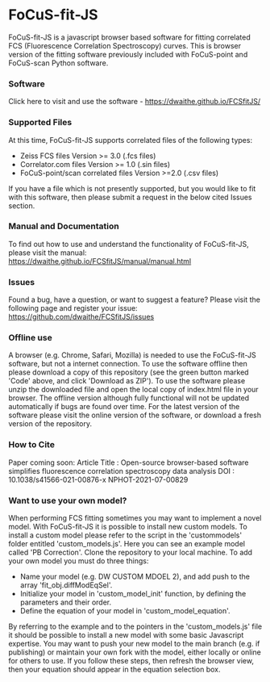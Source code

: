 # FoCuS-fit-JS
FoCuS-fit-JS is a javascript browser based software for fitting correlated FCS (Fluorescence Correlation Spectroscopy) curves. This is browser version of the fitting software previously included with FoCuS-point and FoCuS-scan Python software. 

### Software

Click here to visit and use the software - https://dwaithe.github.io/FCSfitJS/

### Supported Files  

At this time, FoCuS-fit-JS supports correlated files of the following types: 

- Zeiss FCS files Version >= 3.0 (.fcs files)  
- Correlator.com files Version >= 1.0 (.sin files)  
- FoCuS-point/scan correlated files Version >=2.0 (.csv files)  

If you have a file which is not presently supported, but you would like to fit with this software, then please submit a request in the below cited Issues section.

### Manual and Documentation

To find out how to use and understand the functionality of FoCuS-fit-JS, please visit the manual: https://dwaithe.github.io/FCSfitJS/manual/manual.html

### Issues

Found a bug, have a question, or want to suggest a feature? Please visit the following page and register your issue: https://github.com/dwaithe/FCSfitJS/issues

### Offline use  

A browser (e.g. Chrome, Safari, Mozilla) is needed to use the FoCuS-fit-JS software, but not a internet connection. To use the software offline then please download a copy of this repository (see the green button marked 'Code' above, and click 'Download as ZIP'). To use the software please unzip the downloaded file and open the local copy of index.html file in your browser. The offline version although fully functional will not be updated automatically if bugs are found over time. For the latest version of the software please visit the online version of the software, or download a fresh version of the repository.

### How to Cite

Paper coming soon: 
Article Title : Open-source browser-based software simplifies fluorescence correlation spectroscopy data analysis
DOI : 10.1038/s41566-021-00876-x
NPHOT-2021-07-00829


### Want to use your own model?

When performing FCS fitting sometimes you may want to implement a novel model. With FoCuS-fit-JS it is possible to install new custom models. To install a custom model please refer to the script in the 'custommodels' folder entitled 'custom_models.js'. Here you can see an example model called 'PB Correction'. Clone the repository to your local machine. To add your own model you must do three things:
- Name your model (e.g. DW CUSTOM MDOEL 2), and add push to the array 'fit_obj.diffModEqSel'.
- Initialize your model in 'custom_model_init' function, by defining the parameters and their order.
- Define the equation of your model in 'custom_model_equation'.

By referring to the example and to the pointers in the 'custom_models.js' file it should be possible to install a new model with some basic Javascript expertise. You may want to push your new model to the main branch (e.g. if publishing) or maintain your own fork with the model, either locally or online for others to use. If you follow these steps, then refresh the browser view, then your equation should appear in the equation selection box.



